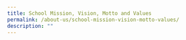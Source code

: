 ```yaml
---
title: School Mission, Vision, Motto and Values
permalink: /about-us/school-mission-vision-motto-values/
description: ""
---
```

